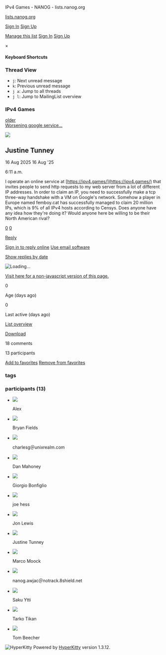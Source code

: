 IPv4 Games - NANOG - lists.nanog.org      

[lists.nanog.org](/archives/)

[Sign In](/accounts/login/?next=/archives/list/nanog%40lists.nanog.org/thread/MMCCEQKA4UPGGWFWEBWLYKHTYCAOQIZS/) [Sign Up](/accounts/signup/?next=/archives/list/nanog%40lists.nanog.org/thread/MMCCEQKA4UPGGWFWEBWLYKHTYCAOQIZS/)

[Manage this list](/mailman3/lists/nanog.lists.nanog.org/) [Sign In](/accounts/login/?next=/archives/list/nanog%40lists.nanog.org/thread/MMCCEQKA4UPGGWFWEBWLYKHTYCAOQIZS/) [Sign Up](/accounts/signup/?next=/archives/list/nanog%40lists.nanog.org/thread/MMCCEQKA4UPGGWFWEBWLYKHTYCAOQIZS/)

×

#### Keyboard Shortcuts

### Thread View

*   `j`: Next unread message
*   `k`: Previous unread message
*   `j a`: Jump to all threads
*   `j l`: Jump to MailingList overview

### IPv4 Games

[older](/archives/list/nanog@lists.nanog.org/thread/SM7FJ43PFO6GKKQULGG7XWU4YXF3UBLW/ "Worsening google service reputation and abuse")  
[Worsening google service...](/archives/list/nanog@lists.nanog.org/thread/SM7FJ43PFO6GKKQULGG7XWU4YXF3UBLW/ "Worsening google service reputation and abuse")

![](https://secure.gravatar.com/avatar/9de4e4fde1c66d14175e5b57df0b3678.jpg?s=120&d=mm&r=g)

## Justine Tunney

16 Aug 2025 16 Aug '25

6:11 a.m.

I operate an online service at [https://ipv4.games/](https://ipv4.games/) that invites people to send http requests to my web server from a lot of different IP addresses. In order to claim an IP, you need to successfully make a tcp three-way handshake with a VM on Google's network. Somehow a player in Europe named femboy.cat has successfully managed to claim 20 million IPs, which is 9% of all IPv4 hosts according to Censys. Does anyone have any idea how they're doing it? Would anyone here be willing to be their North American rival?

[](/archives/list/nanog@lists.nanog.org/message/MMCCEQKA4UPGGWFWEBWLYKHTYCAOQIZS/ "Permalink for this message")

 [0](#like "You must be logged-in to vote.") [0](#dislike "You must be logged-in to vote.")

[Reply](# "Reply")

[Sign in to reply online](/accounts/login/?next=/archives/list/nanog%40lists.nanog.org/thread/MMCCEQKA4UPGGWFWEBWLYKHTYCAOQIZS/#) [Use email software](mailto:nanog@lists.nanog.org?Subject=Re%3A%20IPv4%20Games&In-Reply-To=<CANtdasQMkvV7sa%2BaQHz7AyJJH0hvK1mZF5Wv2aJg%2BCw_j2e7OA%40mail.gmail.com>)

[Show replies by date](/archives/list/nanog@lists.nanog.org/thread/MMCCEQKA4UPGGWFWEBWLYKHTYCAOQIZS/?sort=date)

![Loading...](/static/hyperkitty/img/ajax-loader.gif)

[Visit here for a non-javascript version of this page.](/archives/list/nanog@lists.nanog.org/thread/MMCCEQKA4UPGGWFWEBWLYKHTYCAOQIZS/?noscript)

0

Age (days ago)

0

Last active (days ago)

[List overview](/archives/list/nanog@lists.nanog.org/)

[Download](/archives/list/nanog@lists.nanog.org/export/nanog@lists.nanog.org-MMCCEQKA4UPGGWFWEBWLYKHTYCAOQIZS.mbox.gz?thread=MMCCEQKA4UPGGWFWEBWLYKHTYCAOQIZS "This thread in gzipped mbox format")

18 comments

13 participants

 

[Add to favorites](#AddFav "You must be logged-in to have favorites.") [Remove from favorites](#RmFav)

### tags

### participants (13)

*   ![](https://secure.gravatar.com/avatar/cf8b70799fbf6216f913bc7104b29bb0.jpg?s=48&d=mm&r=g)
    
    Alex
    
*   ![](https://secure.gravatar.com/avatar/c4af5e29ad2bf1ea52b555562b4b59f4.jpg?s=48&d=mm&r=g)
    
    Bryan Fields
    
*   ![](https://secure.gravatar.com/avatar/930c46db686975260aaad5b255d345ce.jpg?s=48&d=mm&r=g)
    
    charlesg＠unixrealm.com
    
*   ![](https://secure.gravatar.com/avatar/8b8fa6beecbb475f11f605d7f9156ea3.jpg?s=48&d=mm&r=g)
    
    Dan Mahoney
    
*   ![](https://secure.gravatar.com/avatar/20912df1039124bc84b2a3efa8240d64.jpg?s=48&d=mm&r=g)
    
    Giorgio Bonfiglio
    
*   ![](https://secure.gravatar.com/avatar/2b3a7c011341087c37df1377aced4a0b.jpg?s=48&d=mm&r=g)
    
    joe hess
    
*   ![](https://secure.gravatar.com/avatar/444ccfe290581fa0976b40ed492de427.jpg?s=48&d=mm&r=g)
    
    Jon Lewis
    
*   ![](https://secure.gravatar.com/avatar/9de4e4fde1c66d14175e5b57df0b3678.jpg?s=48&d=mm&r=g)
    
    Justine Tunney
    
*   ![](https://secure.gravatar.com/avatar/71f19fef9deee9573ac3bf4c8bb15de6.jpg?s=48&d=mm&r=g)
    
    Marco Moock
    
*   ![](https://secure.gravatar.com/avatar/457bf72236a55a95131e3a1cede1254f.jpg?s=48&d=mm&r=g)
    
    nanog.awjac＠notrack.8shield.net
    
*   ![](https://secure.gravatar.com/avatar/df0876ee40fb4c3e6b825983471de259.jpg?s=48&d=mm&r=g)
    
    Saku Ytti
    
*   ![](https://secure.gravatar.com/avatar/c087b2c243879185c65ad4c6dc956d95.jpg?s=48&d=mm&r=g)
    
    Tarko Tikan
    
*   ![](https://secure.gravatar.com/avatar/894610035e4935f0d4d1d741075927e7.jpg?s=48&d=mm&r=g)
    
    Tom Beecher
    

![HyperKitty](/static/hyperkitty/img/logo.png) Powered by [HyperKitty](http://hyperkitty.readthedocs.org) version 1.3.12.